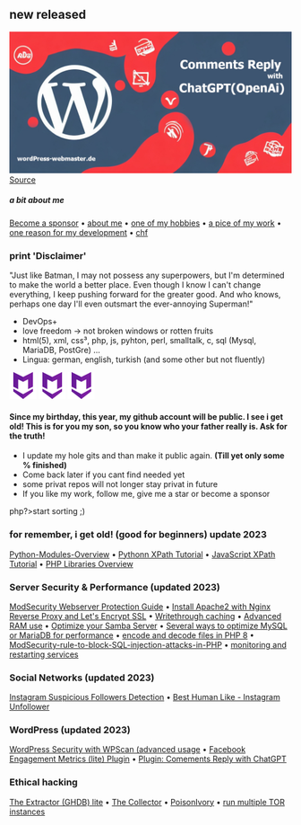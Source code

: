 ## new released
[![ChatGPT comment reply plugin](img/screenshot.jpg)](https://github.com/VolkanSah/ChatGPT-Comments-Reply-WordPress-Plugin)
[Source](https://wordpress-webmaster.de/wordpress-chatgpt-comments-reply-plugin/)
##### a bit about me
[Become a sponsor](https://github.com/sponsors/VolkanSah) • [about me](https://github.com/VolkanSah/About-Me) • [one of my hobbies](https://anna-ps.de) • [a pice of my work](https://wordpress-webmaster.de) • [one reason for my development](https://jugendamt-deutschland.de) • [chf](https://github.com/counterhackforce)
### print 'Disclaimer'
"Just like Batman, I may not possess any superpowers, but I'm determined to make the world a better place. Even though I know I can't change everything, I keep pushing forward for the greater good. And who knows, perhaps one day I'll even outsmart the ever-annoying Superman!"


- DevOps+ 
- love freedom -> not broken windows or rotten fruits 
- html(5), xml, css³, php, js, pyhton, perl, smalltalk, c, sql (Mysql, MariaDB, PostGre) ...
- Lingua: german, english, turkish (and some other but not fluently)

![screenshot der wikipedia](https://github.com/adam-p/markdown-here/raw/master/src/common/images/icon48.png)
![alt text](https://github.com/adam-p/markdown-here/raw/master/src/common/images/icon48.png "Logo Title Text 1")
![screenshot der wikipedia](https://github.com/adam-p/markdown-here/raw/master/src/common/images/icon48.png)
#### Since my birthday, this year, my github account will be public. I see i get old! This is for you my son, so you know who your father really is. Ask for the truth!


- I update my hole gits and than make it public again. **(Till yet only some % finished)**
- Come back later if you cant find needed yet
- some privat repos will not longer stay privat in future
- If you like my work, follow me, give me a star or become a sponsor

php?>start sorting ;)

### for remember, i get old! (good for beginners) update 2023
[Python-Modules-Overview](https://github.com/VolkanSah/Python-Modules-Overview) • [Pythonn XPath Tutorial](https://github.com/VolkanSah/Python-XPath-Tutorial) • [JavaScript XPath Tutorial](https://github.com/VolkanSah/JavaScript-XPath-Tutorial) • [PHP Libraries Overview](https://github.com/VolkanSah/PHP-Libraries-Overview)

### Server Security & Performance (updated 2023)
[ModSecurity Webserver Protection Guide](https://github.com/VolkanSah/ModSecurity-Webserver-Protection-Guide) • 
[Install Apache2 with Nginx Reverse Proxy and Let's Encrypt SSL](https://github.com/VolkanSah/Apache2-with-Nginx-Reverse-Proxy-and-Let-s-Encrypt-SSL-on-Debian-Ubuntu) • 
[Writethrough caching](https://github.com/VolkanSah/writethrough-caching) • [Advanced RAM use](https://github.com/VolkanSah/advanced-RAM-use-on-Bash-installed-systems) • 
[Optimize your Samba Server](https://github.com/VolkanSah/optimize-Samba-settings) • 
[Several ways to optimize MySQL or MariaDB for performance](https://github.com/VolkanSah/optimize-MySQL-or-MariaDB) • 
[encode and decode files in PHP 8](https://github.com/VolkanSah/encode-and-decode-php8) • 
[ModSecurity-rule-to-block-SQL-injection-attacks-in-PHP](https://github.com/VolkanSah/ModSecurity-rule-to-block-SQL-injection-attacks-in-PHP) • 
[monitoring and restarting services](https://github.com/VolkanSah/Bash-script-for-monitoring-and-restarting-services)

### Social Networks (updated 2023)
[Instagram Suspicious Followers Detection](https://github.com/VolkanSah/Instagram-Suspicious-Followers-Detection) • 
[Best Human Like - Instagram Unfollower](https://github.com/VolkanSah/Human-like-Instagram-Unfollower)

### WordPress (updated 2023) 
 
[WordPress Security with WPScan (advanced usage](https://github.com/VolkanSah/wpscan-advanced-use) • [Facebook Engagement Metrics (lite) Plugin](https://github.com/VolkanSah/WP-Facebook-Engagement-Metrics) • [Plugin: Comements Reply with ChatGPT](https://github.com/VolkanSah/ChatGPT-Comments-Reply-WordPress-Plugin)

### Ethical hacking 
[The Extractor (GHDB) lite](https://github.com/VolkanSah/The_Extractor.py) • [The Collector](https://github.com/VolkanSah/The_Collector.py) • [PoisonIvory](https://github.com/VolkanSah/PoisonIvory) • [run multiple TOR instances](https://github.com/VolkanSah/run-multiple-Tor-instances)





